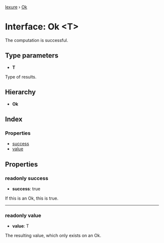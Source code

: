 [lexure](../README.md) › [Ok](ok.md)

# Interface: Ok \<**T**\>

The computation is successful.

## Type parameters

* **T**

Type of results.

## Hierarchy

* **Ok**

## Index

### Properties

* [success](ok.md#readonly-success)
* [value](ok.md#readonly-value)

## Properties

### readonly success

* **success**: true

If this is an Ok, this is true.

___

### readonly value

* **value**: T

The resulting value, which only exists on an Ok.
